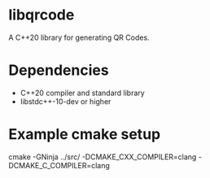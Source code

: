 # libqrcode
A C++20 library for generating QR Codes.

# Dependencies
* C++20 compiler and standard library
* libstdc++-10-dev or higher

# Example cmake setup
cmake -GNinja ../src/ -DCMAKE_CXX_COMPILER=clang -DCMAKE_C_COMPILER=clang
